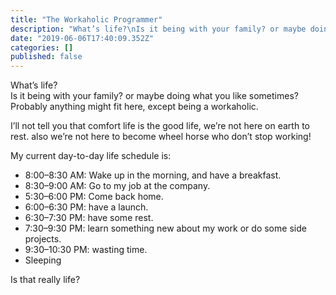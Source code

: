 ```yaml
---
title: "The Workaholic Programmer"
description: "What’s life?\nIs it being with your family? or maybe doing what you like sometimes?\nProbably anything might fit here, except being a…"
date: "2019-06-06T17:40:09.352Z"
categories: []
published: false
---
```


What’s life?  
Is it being with your family? or maybe doing what you like sometimes?  
Probably anything might fit here, except being a workaholic.

I’ll not tell you that comfort life is the good life, we’re not here on earth to rest. also we’re not here to become wheel horse who don’t stop working!

My current day-to-day life schedule is:

-   8:00–8:30 AM: Wake up in the morning, and have a breakfast.
-   8:30–9:00 AM: Go to my job at the company.
-   5:30–6:00 PM: Come back home.
-   6:00–6:30 PM: have a launch.
-   6:30–7:30 PM: have some rest.
-   7:30–9:30 PM: learn something new about my work or do some side projects.
-   9:30–10:30 PM: wasting time.
-   Sleeping

Is that really life?

